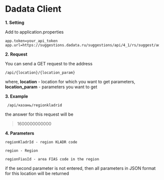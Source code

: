 # Dadata Client

**1. Setting**

 Add to application.properties
 
```
app.token=your_api_token
app.url=https://suggestions.dadata.ru/suggestions/api/4_1/rs/suggest/address
```

**2. Request**

  You can send a GET request to the address
  
  ```
  /api/{location}/{location_param}
  ```
  
  where, **location** - location for which you want to get parameters, **location_param** - parameters you want to get  
 
  
  **3. Example**
  
   
  ```
   /api/казань/regionkladrid
  ```
  the answer for this request will be
  
  > 1600000000000
  
  
  **4. Parameters**
  
  ```
  regionKladrId - region KLADR code
  
  region - Region
  
  regionFiasId - area FIAS code in the region  
  ```
  if the second parameter is not entered, then all parameters in JSON format for this location will be returned
  
